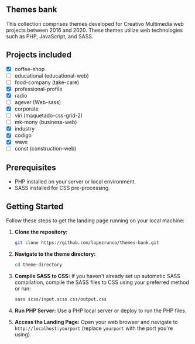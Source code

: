 ## Themes bank

This collection comprises themes developed for Creativo Multimedia web projects between 2016 and 2020. These themes utilize web technologies such as PHP, JavaScript, and SASS.

## Projects included

- [x] coffee-shop
- [ ] educational (educational-web)
- [ ] food-company (take-care)
- [X] professional-profile
- [X] radio
- [ ] agever (Web-sass)
- [X] corporate
- [ ] viri (maquetado-css-grid-2)
- [ ] mk-mony (business-web)
- [X] industry
- [X] codigo
- [X] wave
- [ ] const (construction-web)

## Prerequisites

- PHP installed on your server or local environment.
- SASS installed for CSS pre-processing.

## Getting Started

Follow these steps to get the landing page running on your local machine:

1. **Clone the repository:**
   ```bash
   git clone https://github.com/lopezrunco/themes-bank.git
   ```

2. **Navigate to the theme directory:**
   ```bash
   cd theme-directory
   ```

3. **Compile SASS to CSS:**
   If you haven't already set up automatic SASS compilation, compile the SASS files to CSS using your preferred method or run:
   ```bash
   sass scss/input.scss css/output.css
   ```

4. **Run PHP Server:**
   Use a PHP local server or deploy to run the PHP files.

5. **Access the Landing Page:**
   Open your web browser and navigate to `http://localhost:yourport` (replace `yourport` with the port you're using).

